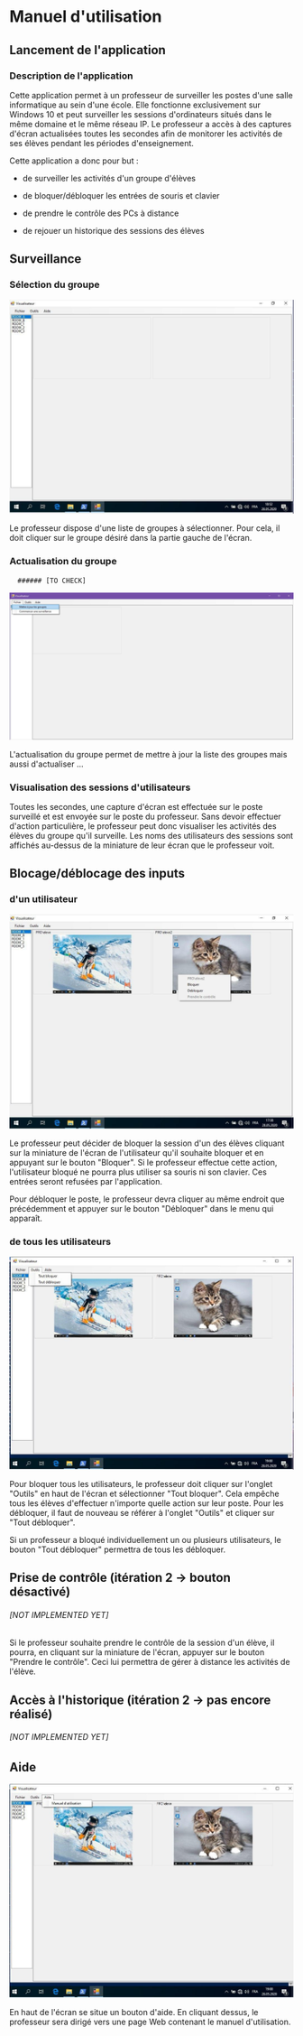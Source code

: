 # Manuel d'utilisation 
## Lancement de l'application

### Description de l'application

Cette application permet à un professeur de surveiller les postes d'une salle informatique au sein d'une école. Elle fonctionne exclusivement sur Windows 10 et peut surveiller les sessions d'ordinateurs situés dans le même domaine et le même réseau IP. Le professeur a accès à des captures d'écran actualisées toutes les secondes afin de monitorer les activités de ses élèves pendant les périodes d'enseignement. 

Cette application a donc pour but :

- de surveiller les activités d'un groupe d'élèves

- de bloquer/débloquer les entrées de souris et clavier

- de prendre le contrôle des PCs à distance

- de rejouer un historique des sessions des élèves

  

## Surveillance

### Sélection du groupe

![](Screenshots_Manuel_Util\02.choose_group.jpg)

Le professeur dispose d'une liste de groupes à sélectionner. Pour cela, il doit cliquer sur le groupe désiré dans la partie gauche de l'écran. 

### Actualisation du groupe

      ###### [TO CHECK] 

![](Screenshots_Manuel_Util\PRO-Onglet_Fichier.jpg)

L'actualisation du groupe permet de mettre à jour la liste des groupes mais aussi d'actualiser ...

### Visualisation des sessions d'utilisateurs

Toutes les secondes, une capture d'écran est effectuée sur le poste surveillé et est envoyée sur le poste du professeur. Sans devoir effectuer d'action particulière, le professeur peut donc visualiser les activités des élèves du groupe qu'il surveille. Les noms des utilisateurs des sessions sont affichés au-dessus de la miniature de leur écran que le professeur voit. 

## Blocage/déblocage des inputs

### d'un utilisateur

![](Screenshots_Manuel_Util\04.actions_on_students.jpg)

Le professeur peut décider de bloquer la session d'un des élèves cliquant sur la miniature de l'écran de l'utilisateur qu'il souhaite bloquer et en appuyant sur le bouton "Bloquer". Si le professeur effectue cette action, l'utilisateur bloqué ne pourra plus utiliser sa souris ni son clavier. Ces entrées seront refusées par l'application. 

Pour débloquer le poste, le professeur devra cliquer au même endroit que précédemment et appuyer sur le bouton "Débloquer" dans le menu qui apparaît. 

### de tous les utilisateurs

![](Screenshots_Manuel_Util\05.all_lock.jpg)

Pour bloquer tous les utilisateurs, le professeur doit cliquer sur l'onglet "Outils" en haut de l'écran et sélectionner "Tout bloquer". Cela empêche tous les élèves d'effectuer n'importe quelle action sur leur poste. Pour les débloquer, il faut de nouveau se référer à l'onglet "Outils" et cliquer sur "Tout débloquer". 

Si un professeur a bloqué individuellement un ou plusieurs utilisateurs, le bouton "Tout débloquer" permettra de tous les débloquer.

## Prise de contrôle (itération 2 -> bouton désactivé)

   ###### [NOT IMPLEMENTED YET]

Si le professeur souhaite prendre le contrôle de la session d'un élève, il pourra, en cliquant sur la miniature de l'écran, appuyer sur le bouton "Prendre le contrôle". Ceci lui permettra de gérer à distance les activités de l'élève. 

## Accès à l'historique (itération 2 -> pas encore réalisé) 

   ###### [NOT IMPLEMENTED YET]

## Aide

![](Screenshots_Manuel_Util\06.help.jpg)

En haut de l'écran se situe un bouton d'aide. En cliquant dessus, le professeur sera dirigé vers une page Web contenant le manuel d'utilisation.
